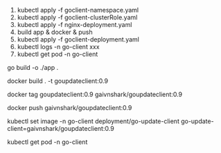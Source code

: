 1. kubectl apply -f goclient-namespace.yaml
2. kubectl apply -f goclient-clusterRole.yaml
3. kubectl apply -f nginx-deployment.yaml
4. build app & docker & push
5. kubectl apply -f goclient-deployment.yaml
6. kubectl logs -n go-client xxx
7. kubectl get pod -n go-client



go build -o ./app .

docker build . -t goupdateclient:0.9

docker tag goupdateclient:0.9 gaivnshark/goupdateclient:0.9

docker push gaivnshark/goupdateclient:0.9

kubectl set image -n go-client deployment/go-update-client go-update-client=gaivnshark/goupdateclient:0.9

kubectl get pod -n go-client

